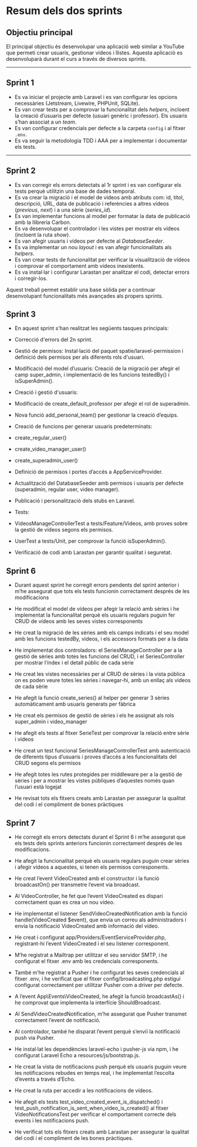 # Resum dels dos sprints

## Objectiu principal
El principal objectiu és desenvolupar una aplicació web similar a YouTube que permeti crear usuaris, gestionar vídeos i llistes. Aquesta aplicació es desenvoluparà durant el curs a través de diversos sprints.

---

## Sprint 1
- Es va iniciar el projecte amb Laravel i es van configurar les opcions necessàries (Jetstream, Livewire, PHPUnit, SQLite).
- Es van crear tests per a comprovar la funcionalitat dels *helpers*, incloent la creació d’usuaris per defecte (usuari genèric i professor). Els usuaris s’han associat a un *team*.
- Es van configurar credencials per defecte a la carpeta `config` i al fitxer `.env`.
- Es va seguir la metodologia TDD i AAA per a implementar i documentar els tests.

---

## Sprint 2
- Es van corregir els errors detectats al 1r sprint i es van configurar els tests perquè utilitzin una base de dades temporal.
- Es va crear la migració i el model de vídeos amb atributs com: id, títol, descripció, URL, data de publicació i referències a altres vídeos (*previous*, *next*) i a una sèrie (*series_id*).
- Es van implementar funcions al model per formatar la data de publicació amb la llibreria Carbon.
- Es va desenvolupar el controlador i les vistes per mostrar els vídeos (incloent la ruta *show*).
- Es van afegir usuaris i vídeos per defecte al *DatabaseSeeder*.
- Es va implementar un nou *layout* i es van afegir funcionalitats als *helpers*.
- Es van crear tests de funcionalitat per verificar la visualització de vídeos i comprovar el comportament amb vídeos inexistents.
- Es va instal·lar i configurar Larastan per analitzar el codi, detectar errors i corregir-los.

Aquest treball permet establir una base sòlida per a continuar desenvolupant funcionalitats més avançades als propers sprints.


## Sprint 3
- En aquest sprint s'han realitzat les següents tasques principals:

- Correcció d'errors del 2n sprint.
- Gestió de permisos: Instal·lació del paquet spatie/laravel-permission i definició dels permisos per als diferents rols d'usuari.
- Modificació del model d’usuaris: Creació de la migració per afegir el camp super_admin, i implementació de les funcions testedBy() i isSuperAdmin().
- Creació i gestió d'usuaris:
- Modificació de create_default_professor per afegir el rol de superadmin.
- Nova funció add_personal_team() per gestionar la creació d’equips.
- Creació de funcions per generar usuaris predeterminats:
- create_regular_user()
- create_video_manager_user()
- create_superadmin_user()
- Definició de permisos i portes d’accés a AppServiceProvider.
- Actualització del DatabaseSeeder amb permisos i usuaris per defecte (superadmin, regular user, video manager).
- Publicació i personalització dels stubs en Laravel.
- Tests:
- VideosManageControllerTest a tests/Feature/Videos, amb proves sobre la gestió de vídeos segons els permisos.
- UserTest a tests/Unit, per comprovar la funció isSuperAdmin().
- Verificació de codi amb Larastan per garantir qualitat i seguretat.

## Sprint 6
- Durant aquest sprint he corregit errors pendents del sprint anterior i m’he assegurat que tots els tests funcionin correctament després de les modificacions

- He modificat el model de vídeos per afegir la relació amb sèries i he implementat la funcionalitat perquè els usuaris regulars puguin fer CRUD de vídeos amb les seves vistes corresponents

- He creat la migració de les sèries amb els camps indicats i el seu model amb les funcions testedBy, videos, i els accessors formats per a la data

- He implementat dos controladors: el SeriesManageController per a la gestió de sèries amb totes les funcions del CRUD, i el SeriesController per mostrar l’índex i el detall públic de cada sèrie

- He creat les vistes necessàries per al CRUD de sèries i la vista pública on es poden veure totes les sèries i navegar-hi, amb un enllaç als vídeos de cada sèrie

- He afegit la funció create_series() al helper per generar 3 sèries automàticament amb usuaris generats per fàbrica

- He creat els permisos de gestió de sèries i els he assignat als rols super_admin i video_manager

- He afegit els tests al fitxer SerieTest per comprovar la relació entre sèrie i vídeos

- He creat un test funcional SeriesManageControllerTest amb autenticació de diferents tipus d’usuaris i proves d’accés a les funcionalitats del CRUD segons els permisos

- He afegit totes les rutes protegides per middleware per a la gestió de sèries i per a mostrar les vistes públiques d’aquestes només quan l’usuari està logejat

- He revisat tots els fitxers creats amb Larastan per assegurar la qualitat del codi i el compliment de bones pràctiques


## Sprint 7
- He corregit els errors detectats durant el Sprint 6 i m’he assegurat que els tests dels sprints anteriors funcionin correctament després de les modificacions.

- He afegit la funcionalitat perquè els usuaris regulars puguin crear sèries i afegir vídeos a aquestes, si tenen els permisos corresponents.

- He creat l’event VideoCreated amb el constructor i la funció broadcastOn() per transmetre l’event via broadcast.

- Al VideoController, he fet que l’event VideoCreated es dispari correctament quan es crea un nou vídeo.

- He implementat el listener SendVideoCreatedNotification amb la funció handle(VideoCreated $event), que envia un correu als administradors i envia la notificació VideoCreated amb informació del vídeo.

- He creat i configurat app/Providers/EventServiceProvider.php, registrant-hi l’event VideoCreated i el seu listener corresponent.

- M’he registrat a Mailtrap per utilitzar el seu servidor SMTP, i he configurat el fitxer .env amb les credencials corresponents.

- També m’he registrat a Pusher i he configurat les seves credencials al fitxer .env, i he verificat que el fitxer config/broadcasting.php estigui configurat correctament per utilitzar Pusher com a driver per defecte.

- A l’event App\Events\VideoCreated, he afegit la funció broadcastAs() i he comprovat que implementa la interfície ShouldBroadcast.

- Al SendVideoCreatedNotification, m’he assegurat que Pusher transmet correctament l’event de notificació.

- Al controlador, també he disparat l’event perquè s’enviï la notificació push via Pusher.

- He instal·lat les dependències laravel-echo i pusher-js via npm, i he configurat Laravel Echo a resources/js/bootstrap.js.

- He creat la vista de notificacions push perquè els usuaris puguin veure les notificacions rebudes en temps real, i he implementat l’escolta d’events a través d’Echo.

- He creat la ruta per accedir a les notificacions de vídeos.

- He afegit els tests test_video_created_event_is_dispatched() i test_push_notification_is_sent_when_video_is_created() al fitxer VideoNotificationsTest per verificar el comportament correcte dels events i les notificacions push.

- He verificat tots els fitxers creats amb Larastan per assegurar la qualitat del codi i el compliment de les bones pràctiques.

